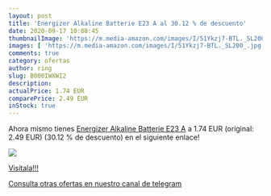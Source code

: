 ```yaml
---
layout: post
title: 'Energizer Alkaline Batterie E23 A al 30.12 % de descuento'
date: 2020-09-17 10:08:45
thumbnailImage: 'https://m.media-amazon.com/images/I/51Ykzj7-BTL._SL200_.jpg'
images: [ 'https://m.media-amazon.com/images/I/51Ykzj7-BTL._SL200_.jpg' ]
comments: true
category: ofertas
author: ring
slug: B000IWXWI2
description:
actualPrice: 1.74 EUR
comparePrice: 2.49 EUR
inStock: true
---
```


Ahora mismo tienes [Energizer Alkaline Batterie E23 A](https://www.amazon.com/dp/B000IWXWI2/?tag=redken08-20) a 1.74 EUR (original: 2.49 EUR) (30.12 %  de descuento) en el siguiente enlace!

[![](https://m.media-amazon.com/images/I/51Ykzj7-BTL._SL200_.jpg)](https://www.amazon.com/dp/B000IWXWI2/?tag=redken08-20)

[Visítala!!!](https://www.amazon.com/dp/B000IWXWI2/?tag=redken08-20)

[Consulta otras ofertas en nuestro canal de telegram](https://t.me/s/ofertas25)
